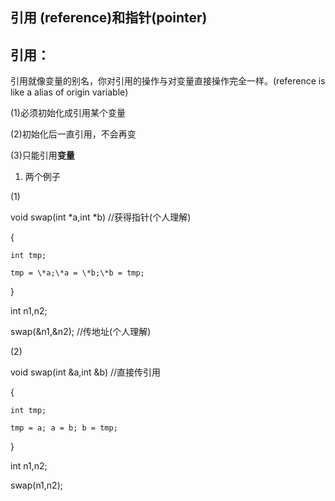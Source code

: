 ## 引用 \(reference\)和指针\(pointer\)

## 引用：

引用就像变量的别名，你对引用的操作与对变量直接操作完全一样。\(reference is like a alias of origin variable\)

\(1\)必须初始化成引用某个变量

\(2\)初始化后一直引用，不会再变

\(3\)只能引用**变量**

1. 两个例子

\(1\)

void swap\(int \*a,int \*b\) //获得指针\(个人理解\)

{

```
int tmp; 

tmp = \*a;\*a = \*b;\*b = tmp;
```

}

int n1,n2;

swap\(&n1,&n2\);  //传地址\(个人理解\)

\(2\)

void swap\(int &a,int &b\)  //直接传引用

{

```
int tmp; 

tmp = a; a = b; b = tmp;
```

}

int n1,n2;

swap\(n1,n2\);



